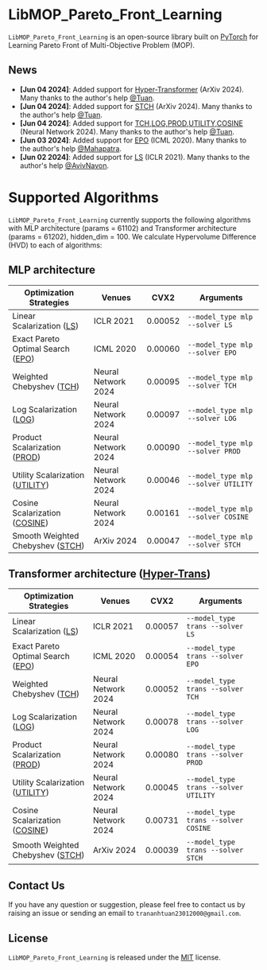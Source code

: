 # LibMOP_Pareto_Front_Learning
``LibMOP_Pareto_Front_Learning`` is an open-source library built on [PyTorch](https://pytorch.org/) for Learning Pareto Front of Multi-Objective Problem (MOP).

## News
- **[Jun 04 2024]**: Added support for [Hyper-Transformer](https://arxiv.org/pdf/2402.05955) (ArXiv 2024). Many thanks to the author's help [@Tuan](https://github.com/tuantran23012000/CPFL_Hyper_Transformer).
- **[Jun 04 2024]**: Added support for [STCH](https://arxiv.org/pdf/2402.19078) (ArXiv 2024). Many thanks to the author's help [@Tuan](https://github.com/tuantran23012000/PHN-CSF).
- **[Jun 04 2024]**: Added support for [TCH,LOG,PROD,UTILITY,COSINE](https://www.sciencedirect.com/science/article/pii/S089360802300583X) (Neural Network 2024). Many thanks to the author's help [@Tuan](https://github.com/tuantran23012000/PHN-CSF).
- **[Jun 03 2024]**: Added support for [EPO](http://proceedings.mlr.press/v119/mahapatra20a/mahapatra20a.pdf) (ICML 2020). Many thanks to the author's help [@Mahapatra](https://github.com/dbmptr/EPOSearch).
- **[Jun 02 2024]**: Added support for [LS](https://openreview.net/pdf/9c01e8c47f7e80e87af0175ac2a5e9a356f518bd.pdf) (ICLR 2021). Many thanks to the author's help [@AvivNavon](https://github.com/AvivNavon/pareto-hypernetworks).

# Supported Algorithms

``LibMOP_Pareto_Front_Learning`` currently supports the following algorithms with MLP architecture (params = 61102) and Transformer architecture (params = 61202), hidden_dim = 100. We calculate Hypervolume Difference (HVD) to each of algorithms:
## MLP architecture
| Optimization Strategies                                                                                                                                                                                           | Venues             | CVX2                                                                                                         | Arguments|
| ----------------------------------------------------------------------------------------------------------------------------------------------------------------------------------------------------------------- | ------------------ | ---------------------------------------------------------------------------------------------------------------- | -------------------|
| Linear Scalarization ([LS](https://openreview.net/pdf/9c01e8c47f7e80e87af0175ac2a5e9a356f518bd.pdf))                                                                                                                                                                                                                     |        ICLR 2021           | 0.00052                                                                                                | ``--model_type mlp --solver LS`` |   
| Exact Pareto Optimal Search ([EPO](http://proceedings.mlr.press/v119/mahapatra20a/mahapatra20a.pdf))                                                                                                                         | ICML 2020          | 0.00060                                                                                                |``--model_type mlp --solver EPO`` |
| Weighted Chebyshev ([TCH](https://www.sciencedirect.com/science/article/pii/S089360802300583X))                                                                          | Neural Network 2024          | 0.00095                                                                                     | ``--model_type mlp --solver TCH`` |
| Log Scalarization ([LOG](https://www.sciencedirect.com/science/article/pii/S089360802300583X))                                                                          | Neural Network 2024          | 0.00097                                                                                     |``--model_type mlp --solver LOG`` |
| Product Scalarization ([PROD](https://www.sciencedirect.com/science/article/pii/S089360802300583X))                                                                          | Neural Network 2024          | 0.00090                                                                                    |``--model_type mlp --solver PROD`` |
| Utility Scalarization ([UTILITY](https://www.sciencedirect.com/science/article/pii/S089360802300583X))                                                                          | Neural Network 2024          | 0.00046                                                                                    |``--model_type mlp --solver UTILITY`` |
| Cosine Scalarization ([COSINE](https://www.sciencedirect.com/science/article/pii/S089360802300583X))                                                                          | Neural Network 2024          | 0.00161                                                                                    |``--model_type mlp --solver COSINE`` |
| Smooth Weighted Chebyshev ([STCH](https://arxiv.org/pdf/2402.19078))                                            | ArXiv 2024       | 0.00047         |``--model_type mlp --solver STCH`` |

## Transformer architecture ([Hyper-Trans](https://arxiv.org/pdf/2402.05955))
| Optimization Strategies                                                                                                                                                                                           | Venues             | CVX2                                                                                                         | Arguments|
| ----------------------------------------------------------------------------------------------------------------------------------------------------------------------------------------------------------------- | ------------------ | ---------------------------------------------------------------------------------------------------------------- | ------------------ |
| Linear Scalarization ([LS](https://openreview.net/pdf/9c01e8c47f7e80e87af0175ac2a5e9a356f518bd.pdf))                                                                                                                                                                                                                     |        ICLR 2021           | 0.00057                                                                                                |``--model_type trans --solver LS`` |
| Exact Pareto Optimal Search ([EPO](http://proceedings.mlr.press/v119/mahapatra20a/mahapatra20a.pdf))                                                                                                                         | ICML 2020          | 0.00054                                                                                                |``--model_type trans --solver EPO`` |
| Weighted Chebyshev ([TCH](https://www.sciencedirect.com/science/article/pii/S089360802300583X))                                                                          | Neural Network 2024          | 0.00052                                                                                     | ``--model_type trans --solver TCH`` |
| Log Scalarization ([LOG](https://www.sciencedirect.com/science/article/pii/S089360802300583X))                                                                          | Neural Network 2024          | 0.00078                                                                                     | ``--model_type trans --solver LOG`` |
| Product Scalarization ([PROD](https://www.sciencedirect.com/science/article/pii/S089360802300583X))                                                                          | Neural Network 2024          | 0.00080                                                                                    |``--model_type trans --solver PROD`` |
| Utility Scalarization ([UTILITY](https://www.sciencedirect.com/science/article/pii/S089360802300583X))                                                                          | Neural Network 2024          | 0.00045                                                                                    |``--model_type trans --solver UTILITY`` |
| Cosine Scalarization ([COSINE](https://www.sciencedirect.com/science/article/pii/S089360802300583X))                                                                          | Neural Network 2024          | 0.00731                                                                                    |``--model_type trans --solver COSINE`` |
| Smooth Weighted Chebyshev ([STCH](https://arxiv.org/pdf/2402.19078))                                            | ArXiv 2024       | 0.00039         | ``--model_type trans --solver STCH`` |

## Contact Us

If you have any question or suggestion, please feel free to contact us by raising an issue or sending an email to ``trananhtuan23012000@gmail.com``.

## License

``LibMOP_Pareto_Front_Learning`` is released under the [MIT](./LICENSE) license.